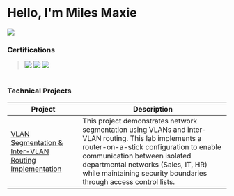 # Hello, I'm Miles Maxie

<a href=""><img src="https://img.shields.io/badge/-LinkedIn-0072b1?&style=for-the-badge&logo=linkedin&logoColor=white" /></a>

### Certifications
> <img src="https://img.shields.io/badge/-Security%2B-FF0000?&style=for-the-badge&logo=CompTIA&logoColor=white" />
> <img src="https://img.shields.io/badge/-Network%2B-FF0000?&style=for-the-badge&logo=CompTIA&logoColor=white" />
> <img src="https://img.shields.io/badge/-CCNA (In Progress)-0A66C2?style=for-the-badge&logo=Cisco&logoColor=white" />
#

### Technical Projects

| Project                                    | Description        |
|-----------------------------------------------|----------------------------|
|<a href="https://github.com/mylesmaxie0/Enterprise-VLAN-Network-Lab">VLAN Segmentation & Inter-VLAN Routing Implementation</a>|This project demonstrates network segmentation using VLANs and inter-VLAN routing. This lab implements a router-on-a-stick configuration to enable communication between isolated departmental networks (Sales, IT, HR) while maintaining security boundaries through access control lists.|


